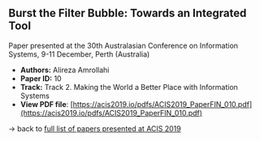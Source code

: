 ## Burst the Filter Bubble: Towards an Integrated Tool

Paper presented at the 30th Australasian Conference on Information Systems, 9-11 December, Perth (Australia)
- **Authors:** Alireza Amrollahi
- **Paper ID:** 10
- **Track:** Track 2. Making the World a Better Place with Information Systems
- **View PDF file**: [https://acis2019.io/pdfs/ACIS2019_PaperFIN_010.pdf](https://acis2019.io/pdfs/ACIS2019_PaperFIN_010.pdf)

&rarr; back to [full list of papers presented at ACIS 2019](https://acis2019.io/)